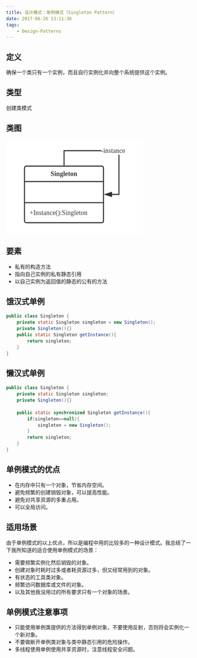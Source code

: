 ```yaml
---
title: 设计模式：单例模式（Singleton Pattern）
date: 2017-06-26 13:11:36
tags:
    - Design-Patterns
---
```


## 定义
确保一个类只有一个实例，而且自行实例化并向整个系统提供这个实例。

## 类型
创建类模式

## 类图
![Singleton](./SingletonPattern/Singleton.png)

## 要素
* 私有的构造方法
* 指向自己实例的私有静态引用
* 以自己实例为返回值的静态的公有的方法

## 饿汉式单例
```java
public class Singleton {  
    private static Singleton singleton = new Singleton();  
    private Singleton(){}  
    public static Singleton getInstance(){  
        return singleton;  
    }  
}  
```

## 懒汉式单例
```java
public class Singleton {  
    private static Singleton singleton;  
    private Singleton(){}  

    public static synchronized Singleton getInstance(){  
        if(singleton==null){  
            singleton = new Singleton();  
        }  
        return singleton;  
    }  
}  
```
## 单例模式的优点
* 在内存中只有一个对象，节省内存空间。
* 避免频繁的创建销毁对象，可以提高性能。
* 避免对共享资源的多重占用。
* 可以全局访问。

## 适用场景
由于单例模式的以上优点，所以是编程中用的比较多的一种设计模式。我总结了一下我所知道的适合使用单例模式的场景：
* 需要频繁实例化然后销毁的对象。
* 创建对象时耗时过多或者耗资源过多，但又经常用到的对象。
* 有状态的工具类对象。
* 频繁访问数据库或文件的对象。
* 以及其他我没用过的所有要求只有一个对象的场景。

## 单例模式注意事项
* 只能使用单例类提供的方法得到单例对象，不要使用反射，否则将会实例化一个新对象。
* 不要做断开单例类对象与类中静态引用的危险操作。
* 多线程使用单例使用共享资源时，注意线程安全问题。

